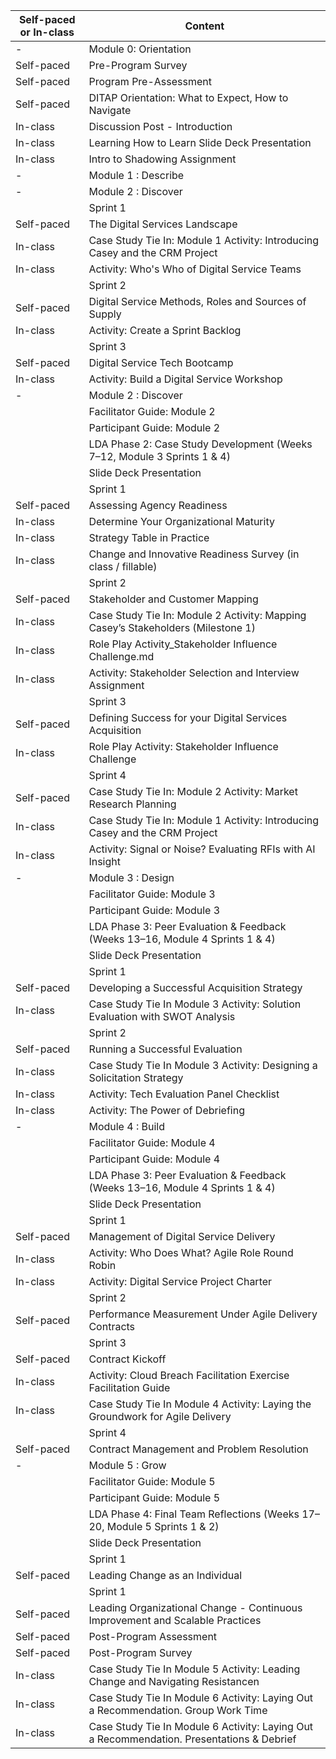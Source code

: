 | Self-paced or In-class | Content                                            |
|------------------------|----------------------------------------------------|
| -                      | Module 0: Orientation                              |
| Self-paced             | Pre-Program Survey                                 |
| Self-paced             | Program Pre-Assessment                             |
| Self-paced             | DITAP Orientation: What to Expect, How to Navigate |
| In-class               | Discussion Post - Introduction                     |
| In-class               | Learning How to Learn Slide Deck Presentation      |
| In-class               | Intro to Shadowing Assignment                      |
| -                      | Module 1 : Describe                                |
| -                      | Module 2 : Discover                                |
|                        | Sprint 1                                           |
| Self-paced             | The Digital Services Landscape                     |
| In-class               | Case Study Tie In: Module 1 Activity: Introducing Casey and the CRM Project |
| In-class               | Activity: Who's Who of Digital Service Teams       |
|                        | Sprint 2                                           |
| Self-paced             | Digital Service Methods, Roles and Sources of Supply |
| In-class               | Activity: Create a Sprint Backlog                  |
|                        | Sprint 3                                           |
| Self-paced             | Digital Service Tech Bootcamp                      |
| In-class               | Activity: Build a Digital Service Workshop         |
| -                      | Module 2 : Discover                                |
|                        | Facilitator Guide: Module 2                        |
|                        | Participant Guide: Module 2                        |
|                        | LDA Phase 2: Case Study Development (Weeks 7–12, Module 3 Sprints 1 & 4) |
|                        | Slide Deck Presentation                            |
|                        | Sprint 1                                           |
| Self-paced             | Assessing Agency Readiness                         |
| In-class               | Determine Your Organizational Maturity             |
| In-class               | Strategy Table in Practice                         |
| In-class               | Change and Innovative Readiness Survey (in class / fillable) |
|                        | Sprint 2                                           |
| Self-paced             | Stakeholder and Customer Mapping                   |
| In-class               | Case Study Tie In: Module 2 Activity: Mapping Casey’s Stakeholders (Milestone 1) |
| In-class               | Role Play Activity_Stakeholder Influence Challenge.md |
| In-class               | Activity: Stakeholder Selection and Interview Assignment |
|                        | Sprint 3                                           |
| Self-paced             | Defining Success for your Digital Services Acquisition |
| In-class               | Role Play Activity: Stakeholder Influence Challenge|
|                        | Sprint 4                                           |
| Self-paced             |Case Study Tie In: Module 2 Activity: Market Research Planning |
| In-class               | Case Study Tie In: Module 1 Activity: Introducing Casey and the CRM Project |
| In-class               | Activity: Signal or Noise? Evaluating RFIs with AI Insight |
| -                      | Module 3 : Design                                  |
|                        | Facilitator Guide: Module 3                        |
|                        | Participant Guide: Module 3                        |
|                        | LDA Phase 3: Peer Evaluation & Feedback (Weeks 13–16, Module 4 Sprints 1 & 4) |
|                        | Slide Deck Presentation                            |
|                        | Sprint 1                                           |
| Self-paced             | Developing a Successful Acquisition Strategy       |
| In-class               | Case Study Tie In Module 3 Activity: Solution Evaluation with SWOT Analysis |
|                        | Sprint 2                                           |
| Self-paced             | Running a Successful Evaluation                    |
| In-class               | Case Study Tie In Module 3 Activity: Designing a Solicitation Strategy 
| In-class               | Activity: Tech Evaluation Panel Checklist          |
| In-class               | Activity: The Power of Debriefing                  |
| -                      | Module 4 : Build                                   |
|                        | Facilitator Guide: Module 4                        |
|                        | Participant Guide: Module 4                        |
|                        | LDA Phase 3: Peer Evaluation & Feedback (Weeks 13–16, Module 4 Sprints 1 & 4) |
|                        | Slide Deck Presentation                            |
|                        | Sprint 1                                           |
| Self-paced             | Management of Digital Service Delivery             |
| In-class               | Activity: Who Does What? Agile Role Round Robin    | 
| In-class               | Activity: Digital Service Project Charter          |
|                        | Sprint 2                                           |
| Self-paced             | Performance Measurement Under Agile Delivery Contracts |
|                        | Sprint 3                                           |
| Self-paced             | Contract Kickoff                                   |
| In-class               | Activity: Cloud Breach Facilitation Exercise Facilitation Guide |
| In-class               | Case Study Tie In Module 4 Activity: Laying the Groundwork for Agile Delivery |
|                        | Sprint 4                                           |
| Self-paced             | Contract Management and Problem Resolution         |
| -                      | Module 5 : Grow                                    |
|                        | Facilitator Guide: Module 5                        |
|                        | Participant Guide: Module 5                        |
|                        | LDA Phase 4: Final Team Reflections (Weeks 17–20, Module 5 Sprints 1 & 2) |
|                        | Slide Deck Presentation                            |
|                        | Sprint 1                                           |
| Self-paced             | Leading Change as an Individual                    |
|                        | Sprint 1                                           |
| Self-paced             | Leading Organizational Change - Continuous Improvement and Scalable Practices|
| Self-paced             | Post-Program Assessment                            |
| Self-paced             | Post-Program Survey                                |
| In-class               | Case Study Tie In Module 5 Activity: Leading Change and Navigating Resistancen |
| In-class               | Case Study Tie In Module 6 Activity: Laying Out a Recommendation. Group Work Time |
| In-class               | Case Study Tie In Module 6 Activity: Laying Out a Recommendation. Presentations & Debrief|
